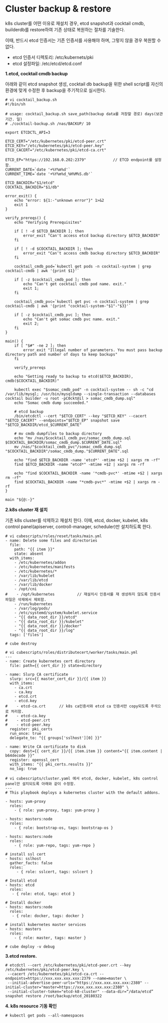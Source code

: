 # Cluster backup & restore

k8s cluster를 어떤 이유로 재설치 경우, etcd snapshot과 cocktail cmdb, builderdb를 restore하여 기존 상태로 복원하는 절차를 기술한다.

이때, 반드시 etcd 인증서는 기존 인증서를 사용해야 하며, 그렇지 않을 경우 복원할 수 없다.

* etcd 인증서 디렉토리: /etc/kubernets/pki
* etcd 설정파일: /etc/etcd/etcd.conf

**1.etcd, cocktail cmdb backup**

아래와 같이 etcd snapshot 생성, cocktail db backup을 위한 shell script를 자신의 환경에 맞게 수정한 후 backup을 주기적으로 실시한다.

    # vi cocktail_backup.sh
    #!/bin/sh

    # usage: cocktail_backup.sh save_path(backup data를 저장할 경로) days(보관 기간. 일)
    # ./cocktail-backup.sh /nas/BACKUP/ 10

    export ETCDCTL_API=3

    ETCD_CERT="/etc/kubernetes/pki/etcd-peer.crt"
    ETCD_KEY="/etc/kubernetes/pki/etcd-peer.key"
    ETCD_CACERT="/etc/kubernetes/pki/etcd-ca.crt"

    ETCD_EP="https://192.168.0.202:2379"            // ETCD endpoint를 설정함.
    CURRENT_DATE=`date '+%Y%m%d'`
    CURRENT_TIME=`date '+%Y%m%d_%H%M%S.db'`

    ETCD_BACKDIR="$1/etcd"
    COCKTAIL_BACKDIR="$1/db"

    error_exit() {
        echo "error: ${1:-"unknown error"}" 1>&2
        exit 1
    }

    verify_prereqs() {
        echo "Verifying Prerequisites"

        if [ ! -d $ETCD_BACKDIR ]; then
            error_exit "Can't access etcd backup directory $ETCD_BACKDIR"
        fi

        if [ ! -d $COCKTAIL_BACKDIR ]; then
            error_exit "Can't access cmdb backup directory $ETCD_BACKDIR"
        fi

        cocktail_cmdb_pod=`kubectl get pods -n cocktail-system | grep cocktail-cmdb | awk '{print $1}'`

        if [ -z $cocktail_cmdb_pod ]; then
            echo "Can't get cocktail cmdb pod name. exit."
            exit 1;
        fi

        cocktail_cmdb_pvc=`kubectl get pvc -n cocktail-system | grep cocktail-cmdb | awk '{print "cocktail-system-"$1"-"$3}'`

        if [ -z $cocktail_cmdb_pvc ]; then
            echo "Can't get somac cmdb pvc name. exit."
            exit 2;
        fi
    }

    main() {
        if [ "$#" -ne 2 ]; then
            error_exit "Illegal number of parameters. You must pass backup directory path and number of days to keep backups"
        fi

        verify_prereqs

        echo "Getting ready to backup to etcd($ETCD_BACKDIR), cmdb($COCKTAIL_BACKDIR)"

        kubectl exec "$somac_cmdb_pod" -n cocktail-system -- sh -c "cd /var/lib/mysql; /usr/bin/mysqldump --single-transaction --databases cocktail builder -u root -pC0ckt@il > somac_cmdb_dump.sql"
        echo "Somac cmdb dump succeeded."

        # etcd backup
        /bin/etcdctl --cert "$ETCD_CERT" --key "$ETCD_KEY" --cacert "$ETCD_CACERT" --endpoints="$ETCD_EP" snapshot save "$ETCD_BACKDIR/etcd_$CURRENT_DATE"

        # mv cmdb dumpfiles to backup directory
        echo "mv /nas/$cocktail_cmdb_pvc/somac_cmdb_dump.sql $COCKTAIL_BACKDIR/somac_cmdb_dump.$CURRENT_DATE.sql"
        mv /nas/"$cocktail_cmdb_pvc"/somac_cmdb_dump.sql "$COCKTAIL_BACKDIR"/somac_cmdb_dump."$CURRENT_DATE".sql

        echo "find $ETCD_BACKDIR -name 'etcd*' -mtime +$2 | xargs rm -rf"
        find $ETCD_BACKDIR -name "etcd*" -mtime +$2 | xargs rm -rf

        echo "find $COCKTAIL_BACKDIR -name '*cmdb-pvc*' -mtime +$2 | xargs rm -rf"
        find $COCKTAIL_BACKDIR -name "*cmdb-pvc*" -mtime +$2 | xargs rm -rf
    }

    main "${@:-}"

**2.k8s cluster 재 설치**

기존 k8s cluster를 삭제하고 재설치 한다. 이때, etcd, docker, kubelet, k8s control panel\(apiserver, controll-manager, scheduler\)만 설치하도록 한다.

```
# vi cubescripts/roles/reset/tasks/main.yml
- name: Delete some files and directories
  file:
    path: "{{ item }}"
    state: absent
  with_items:
    - /etc/kubernetes/addon
    - /etc/kubernetes/manifests
    - /etc/kubernetes/*
    - /var/lib/kubelet
    - /var/lib/etcd
    - /var/lib/docker
    - /opt/cni
#    - /opt/kubernetes          // 재설치시 인증서를 재 생성하지 않도록 인증서 파일은 삭제에서 제외함.
    - /run/kubernetes
    - /var/log/pods/
    - /etc/systemd/system/kubelet.service
    - "{{ data_root_dir }}/etcd"
    - "{{ data_root_dir }}/kubelet"
    - "{{ data_root_dir }}/docker"
    - "{{ data_root_dir }}/log"
  tags: ['files']

# cube destroy

# vi cubescripts/roles/distributecert/worker/tasks/main.yml
---
- name: Create kubernetes cert directory
  file: path={{ cert_dir }} state=directory

- name: Slurp CA certificate
  slurp: src={{ master_cert_dir }}/{{ item }}
  with_items:
    - ca.crt
    - ca.key
    - etcd.crt
    - etcd.key
#    - etcd-ca.crt      // k8s ca인증서와 etcd ca 인증서만 copy되도록 주석으로 처리함.
#    - etcd-ca.key
#    - etcd-peer.crt
#    - etcd-peer.key
  register: pki_certs
  run_once: true
  delegate_to: "{{ groups['sslhost'][0] }}"

- name: Write CA certificate to disk
  copy: dest={{ cert_dir }}/{{ item.item }} content="{{ item.content | b64decode }}"
  register: openssl_cert
  with_items: "{{ pki_certs.results }}"
  no_log: true

# vi cubescripts/cluster.yaml 에서 etcd, docker, kubelet, k8s control panel만 설치되도록 아래와 같이 수정함.
---
# This playbook deploys a kubernetes cluster with the default addons.

- hosts: yum-proxy
  roles:
    - { role: yum-proxy, tags: yum-proxy }

- hosts: masters:node
  roles:
    - { role: bootstrap-os, tags: bootstrap-os }

- hosts: masters:node
  roles:
    - { role: yum-repo, tags: yum-repo }

# install ssl cert
- hosts: sslhost
  gather_facts: false
  roles:
     - { role: sslcert, tags: sslcert }

# Install etcd
- hosts: etcd
  roles:
   - { role: etcd, tags: etcd }

# Install docker
- hosts: masters:node
  roles:
   - { role: docker, tags: docker }

# install kubernetes master services
- hosts: masters
  roles:
    - { role: master, tags: master }

# cube deploy -v debug
```

**3.etcd restore.**

```
# etcdctl --cert /etc/kubernetes/pki/etcd-peer.crt --key /etc/kubernetes/pki/etcd-peer.key \
 --cacert /etc/kubernetes/pki/etcd-ca.crt --endpoints=https://xxx.xxx.xxx.xxx:2379 --name=master \
 --initial-advertise-peer-urls="https://xxx.xxx.xxx.xxx:2380" --initial-cluster="master=https://xxx.xxx.xxx.xxx:2380" \
 --initial-cluster-token="etcd-k8-cluster" --data-dir=“/data/etcd” snapshot restore /root/backup/etcd_20180322
```

**4. k8s resource 기동 확인**

```
# kubectl get pods --all-namespaces
```



